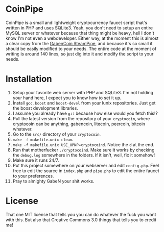 # CoinPipe

CoinPipe is a small and lightweight cryptocurrency faucet script that's written in PHP and uses SQLite3. Yeah, you don't need to setup an entire MySQL server or whatever because that thing might be heavy, hell I don't know I'm not even a webdeveloper. Either way, at the moment this is almost a clear copy from the [GabenCoin SteamPipe](http://gbn.prospector.io), and because it's so small it should be easily modified to your needs. The entire code at the moment of writing is around 140 lines, so just dig into it and modify the script to your needs.

# Installation

1) Setup your favorite web server with PHP and SQLite3. I'm not holding your hand here, I expect you to know how to set it up.
2) Install `gcc`, `boost` and `boost-devel` from your lunix repositories. Just get the boost development libraries.
3) I assume you already have `git` because how else would you fetch this!?
4) Pull the latest version from the repository of your `cryptocoin`, where cryptocoin can be anything, gabencoin, litecoin, peercoin, bitcoin whatever.
5) Go to the `src/` directory of your `cryptocoin`.
6) `make -f makefile.unix clean`.
7) `make -f makefile.unix USE_UPNP=cryptocoind`. Notice the `d` at the end.
8) Run that motherfucker `./cryptocoind`. Make sure it works by checking the `debug.log` somewhere in the folders. If it isn't, well, fix it somehow!
9) Make sure it runs 24/7.
10) Put this project somewhere on your webserver and edit `config.php`. Feel free to edit the source in `index.php` and `pipe.php` to edit the entire faucet to your preferences.
11) Pray to almighty GabeN your shit works.

# License
That one MIT license that tells you you can do whatever the fuck you want with this. But also that Creative Commons 3.0 thingy that tells you to credit me!